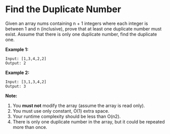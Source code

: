 # Find the Duplicate Number

Given an array nums containing n + 1 integers where each integer is between 1 and n (inclusive), prove that at least one duplicate number must exist. Assume that there is only one duplicate number, find the duplicate one.

__Example 1:__

```pseudo
Input: [1,3,4,2,2]
Output: 2
```

__Example 2:__

```pseudo
Input: [3,1,3,4,2]
Output: 3
```

__Note:__

1. You __must not__ modify the array (assume the array is read only).
2. You must use only constant, O(1) extra space.
3. Your runtime complexity should be less than O(n2).
4. There is only one duplicate number in the array, but it could be repeated more than once.
